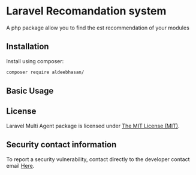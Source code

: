 Laravel Recomandation system
=====
A php package allow you to find the est recommendation of your modules

Installation
------------

Install using composer:

```bash
composer require aldeebhasan/
```


Basic Usage
-----------

## License

Laravel Multi Agent package is licensed under [The MIT License (MIT)](LICENSE).

## Security contact information

To report a security vulnerability, contact directly to the developer contact email [Here](mailto:aldeeb.91@gmail.com).
